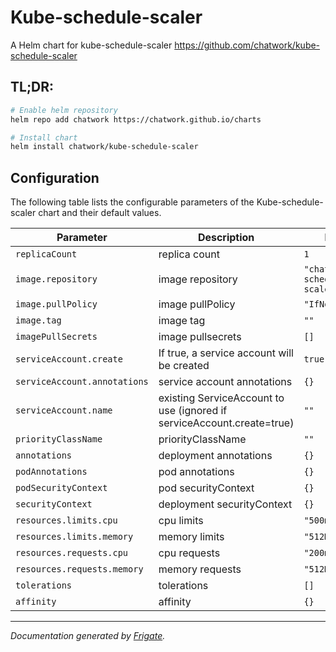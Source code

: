 
Kube-schedule-scaler
===========

A Helm chart for kube-schedule-scaler https://github.com/chatwork/kube-schedule-scaler

## TL;DR:

```bash
# Enable helm repository
helm repo add chatwork https://chatwork.github.io/charts

# Install chart
helm install chatwork/kube-schedule-scaler
```

## Configuration

The following table lists the configurable parameters of the Kube-schedule-scaler chart and their default values.

| Parameter                | Description             | Default        |
| ------------------------ | ----------------------- | -------------- |
| `replicaCount` | replica count  | `1` |
| `image.repository` | image repository  | `"chatwork/kube-schedule-scaler"` |
| `image.pullPolicy` | image pullPolicy  | `"IfNotPresent"` |
| `image.tag` | image tag | `""` |
| `imagePullSecrets` | image pullsecrets  | `[]` |
| `serviceAccount.create` | If true, a service account will be created   | `true` |
| `serviceAccount.annotations` | service account annotations  | `{}` |
| `serviceAccount.name` | existing ServiceAccount to use (ignored if serviceAccount.create=true) | `""` |
| `priorityClassName` | priorityClassName  | `""` |
| `annotations` | deployment annotations | `{}` |
| `podAnnotations` | pod annotations  | `{}` |
| `podSecurityContext` | pod securityContext | `{}` |
| `securityContext` | deployment securityContext | `{}` |
| `resources.limits.cpu` | cpu limits  | `"500m"` |
| `resources.limits.memory` | memory limits  | `"512Mi"` |
| `resources.requests.cpu` | cpu requests  | `"200m"` |
| `resources.requests.memory` | memory requests  | `"512Mi"` |
| `tolerations` | tolerations | `[]` |
| `affinity` | affinity  | `{}` |


---
_Documentation generated by [Frigate](https://frigate.readthedocs.io)._

